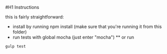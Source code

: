#H1 Instructions

this is fairly straightforward:
* install by running npm install (make sure that you're running it from this folder)
* run tests with global mocha (just enter "mocha")
** or run 
```javascript
gulp test
```
